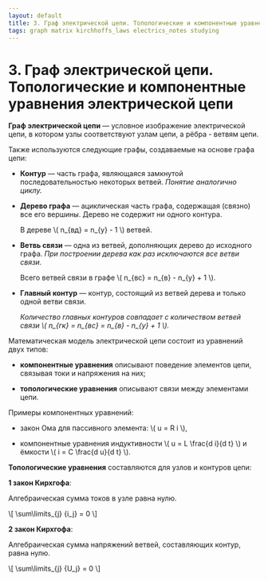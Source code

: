 ```yaml
---
layout: default
title: 3. Граф электрической цепи. Топологические и компонентные уравнения электрической цепи
tags: graph matrix kirchhoffs_laws electrics_notes studying
---
```


# 3. Граф электрической цепи. Топологические и компонентные уравнения электрической цепи

**Граф электрической цепи** &mdash; условное изображение электрической цепи, в котором узлы соответствуют узлам цепи, а рёбра - ветвям цепи.

Также используются следующие графы, создаваемые на основе графа цепи:

* **Контур** &mdash; часть графа, являющаяся замкнутой последовательностью некоторых ветвей. *Понятие аналогично циклу.*

* **Дерево графа** &mdash; ациклическая часть графа, содержащая (связно) все его вершины. Дерево не&nbsp;содержит ни одного контура.

    В дереве \\( n_{вд} = n_{у} - 1 \\) ветвей.

* **Ветвь связи** &mdash; одна из ветвей, дополняющих дерево до исходного графа. *При построении дерева как раз исключаются все ветви связи.*

    Всего ветвей связи в графе \\( n_{вс} = n_{в} - n_{у} + 1 \\).

* **Главный контур** &mdash; контур, состоящий из ветвей дерева и только одной ветви связи.

    *Количество главных контуров совпадает с количеством ветвей связи \\( n_{гк} = n_{вс} = n_{в} - n_{у} + 1 \\).*

Математическая модель электрической цепи состоит из уравнений двух типов:

* **компонентные уравнения** описывают поведение элементов цепи, связывая токи и напряжения на них;

* **топологические уравнения** описывают связи между элементами цепи.

Примеры компонентных уравнений:

* закон Ома для пассивного элемента: \\( u = R i \\),

* компонентные уравнения индуктивности \\( u = L \frac{d i}{d t} \\) и ёмкости \\( i = C \frac{d u}{d t} \\).

**Топологические уравнения** составляются для узлов и контуров цепи:

**1 закон Кирхгофа**:

Алгебраическая сумма токов в узле равна нулю.

\\[ \sum\limits_{j} {i_j} = 0 \\]

**2 закон Кирхгофа**:

Алгебраическая сумма напряжений ветвей, составляющих контур, равна нулю.

\\[ \sum\limits_{j} {U_j} = 0 \\]
